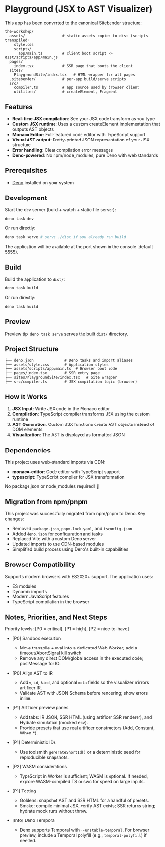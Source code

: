 # Playground (JSX to AST Visualizer)

This app has been converted to the canonical Sitebender structure:

```
the-workshop/
  assets/                 # static assets copied to dist (scripts transpiled)
    style.css
    scripts/
      app/main.ts         # client boot script -> dist/scripts/app/main.js
  pages/
    index.tsx             # SSR page that boots the client
  sites/
    PlaygroundSite/index.tsx   # HTML wrapper for all pages
  .sitebender/            # per-app build/serve scripts
  src/
    compiler.ts           # app source used by browser client
    utilities/            # createElement, Fragment
```

## Features

- **Real-time JSX compilation**: See your JSX code transform as you type
- **Custom JSX runtime**: Uses a custom createElement implementation that outputs AST objects
- **Monaco Editor**: Full-featured code editor with TypeScript support
- **Visual AST output**: Pretty-printed JSON representation of your JSX structure
- **Error handling**: Clear compilation error messages
- **Deno-powered**: No npm/node_modules, pure Deno with web standards

## Prerequisites

- [Deno](https://deno.com/) installed on your system

## Development

Start the dev server (build + watch + static file server):

```bash
deno task dev
```

Or run directly:

```bash
deno task serve # serve ./dist if you already ran build
```

The application will be available at the port shown in the console (default 5555).

## Build

Build the application to `dist/`:

```bash
deno task build
```

Or run directly:

```bash
deno task build
```

## Preview

Preview tip: `deno task serve` serves the built `dist/` directory.

## Project Structure

```
├── deno.json              # Deno tasks and import aliases
├── assets/style.css       # Application styles
├── assets/scripts/app/main.ts  # Browser boot code
├── pages/index.tsx        # SSR entry page
├── sites/PlaygroundSite/index.tsx   # Site wrapper
├── src/compiler.ts        # JSX compilation logic (browser)
```

## How It Works

1. **JSX Input**: Write JSX code in the Monaco editor
2. **Compilation**: TypeScript compiler transforms JSX using the custom runtime
3. **AST Generation**: Custom JSX functions create AST objects instead of DOM elements
4. **Visualization**: The AST is displayed as formatted JSON

## Dependencies

This project uses web-standard imports via CDN:

- **monaco-editor**: Code editor with TypeScript support
- **typescript**: TypeScript compiler for JSX transformation

No package.json or node_modules required! 🎉

## Migration from npm/pnpm

This project was successfully migrated from npm/pnpm to Deno. Key changes:

- Removed `package.json`, `pnpm-lock.yaml`, and `tsconfig.json`
- Added `deno.json` for configuration and tasks
- Replaced Vite with a custom Deno server
- Updated imports to use CDN-based modules
- Simplified build process using Deno's built-in capabilities

## Browser Compatibility

Supports modern browsers with ES2020+ support. The application uses:

- ES modules
- Dynamic imports
- Modern JavaScript features
- TypeScript compilation in the browser

## Notes, Priorities, and Next Steps

Priority levels: [P0 = critical], [P1 = high], [P2 = nice-to-have]

- [P0] Sandbox execution
  - Move transpile + eval into a dedicated Web Worker; add a timeout/AbortSignal kill switch.
  - Remove any direct DOM/global access in the executed code; postMessage for IO.

- [P0] Align AST to IR
  - Add `v`, `id`, `kind`, and optional `meta` fields so the visualizer mirrors artificer IR.
  - Validate AST with JSON Schema before rendering; show errors inline.

- [P1] Artificer preview panes
  - Add tabs: IR JSON, SSR HTML (using artificer SSR renderer), and Hydrate simulation (mocked env).
  - Provide presets that use real artificer constructors (Add, Constant, When.*).

- [P1] Deterministic IDs
  - Use toolsmith `generateShortId()` or a deterministic seed for reproducible snapshots.

- [P2] WASM considerations
  - TypeScript in Worker is sufficient; WASM is optional. If needed, explore WASM-compiled TS or swc for speed on large inputs.

- [P1] Testing
  - Goldens: snapshot AST and SSR HTML for a handful of presets.
  - Smoke: compile minimal JSX, verify AST exists; SSR returns string; hydrate mock runs without throw.

- [Info] Deno Temporal
  - Deno supports Temporal with `--unstable-temporal`. For browser preview, include a Temporal polyfill (e.g., `temporal-polyfill`) if needed.
